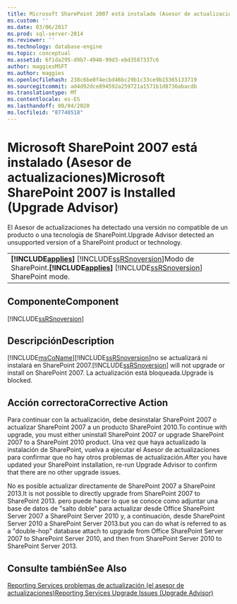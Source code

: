 ```yaml
---
title: Microsoft SharePoint 2007 está instalado (Asesor de actualizaciones) | Microsoft Docs
ms.custom: ''
ms.date: 03/06/2017
ms.prod: sql-server-2014
ms.reviewer: ''
ms.technology: database-engine
ms.topic: conceptual
ms.assetid: 6f1da295-d9b7-4948-99d3-ebd3587337c6
author: maggiesMSFT
ms.author: maggies
ms.openlocfilehash: 238c6be0f4ecbd46bc29b1c33ce9b15365133719
ms.sourcegitcommit: ad4d92dce894592a259721a1571b1d8736abacdb
ms.translationtype: MT
ms.contentlocale: es-ES
ms.lasthandoff: 08/04/2020
ms.locfileid: "87748518"
---
```

# <a name="microsoft-sharepoint-2007-is-installed-upgrade-advisor"></a><span data-ttu-id="4baa4-102">Microsoft SharePoint 2007 está instalado (Asesor de actualizaciones)</span><span class="sxs-lookup"><span data-stu-id="4baa4-102">Microsoft SharePoint 2007 is Installed (Upgrade Advisor)</span></span>
  <span data-ttu-id="4baa4-103">El Asesor de actualizaciones ha detectado una versión no compatible de un producto o una tecnología de SharePoint.</span><span class="sxs-lookup"><span data-stu-id="4baa4-103">Upgrade Advisor detected an unsupported version of a SharePoint product or technology.</span></span>  
  
||  
|-|  
|<span data-ttu-id="4baa4-104">**[!INCLUDE[applies](../../includes/applies-md.md)]**  [!INCLUDE[ssRSnoversion](../../includes/ssrsnoversion-md.md)]Modo de SharePoint.</span><span class="sxs-lookup"><span data-stu-id="4baa4-104">**[!INCLUDE[applies](../../includes/applies-md.md)]**  [!INCLUDE[ssRSnoversion](../../includes/ssrsnoversion-md.md)] SharePoint mode.</span></span>|  
  
## <a name="component"></a><span data-ttu-id="4baa4-105">Componente</span><span class="sxs-lookup"><span data-stu-id="4baa4-105">Component</span></span>  
 [!INCLUDE[ssRSnoversion](../../includes/ssrsnoversion-md.md)]  
  
## <a name="description"></a><span data-ttu-id="4baa4-106">Descripción</span><span class="sxs-lookup"><span data-stu-id="4baa4-106">Description</span></span>  
 [!INCLUDE[msCoName](../../includes/msconame-md.md)]<span data-ttu-id="4baa4-107">[!INCLUDE[ssRSnoversion](../../includes/ssrsnoversion-md.md)]no se actualizará ni instalará en SharePoint 2007.</span><span class="sxs-lookup"><span data-stu-id="4baa4-107">[!INCLUDE[ssRSnoversion](../../includes/ssrsnoversion-md.md)] will not upgrade or install on SharePoint 2007.</span></span> <span data-ttu-id="4baa4-108">La actualización está bloqueada.</span><span class="sxs-lookup"><span data-stu-id="4baa4-108">Upgrade is blocked.</span></span>  
  
## <a name="corrective-action"></a><span data-ttu-id="4baa4-109">Acción correctora</span><span class="sxs-lookup"><span data-stu-id="4baa4-109">Corrective Action</span></span>  
 <span data-ttu-id="4baa4-110">Para continuar con la actualización, debe desinstalar SharePoint 2007 o actualizar SharePoint 2007 a un producto SharePoint 2010.</span><span class="sxs-lookup"><span data-stu-id="4baa4-110">To continue with upgrade, you must either uninstall SharePoint 2007 or upgrade SharePoint 2007 to a SharePoint 2010 product.</span></span> <span data-ttu-id="4baa4-111">Una vez que haya actualizado la instalación de SharePoint, vuelva a ejecutar el Asesor de actualizaciones para confirmar que no hay otros problemas de actualización.</span><span class="sxs-lookup"><span data-stu-id="4baa4-111">After you have updated your SharePoint installation, re-run Upgrade Advisor to confirm that there are no other upgrade issues.</span></span>  
  
 <span data-ttu-id="4baa4-112">No es posible actualizar directamente de SharePoint 2007 a SharePoint 2013.</span><span class="sxs-lookup"><span data-stu-id="4baa4-112">It is not possible to directly upgrade from SharePoint 2007 to SharePoint 2013.</span></span> <span data-ttu-id="4baa4-113">pero puede hacer lo que se conoce como adjuntar una base de datos de "salto doble" para actualizar desde Office SharePoint Server 2007 a SharePoint Server 2010 y, a continuación, desde SharePoint Server 2010 a SharePoint Server 2013.</span><span class="sxs-lookup"><span data-stu-id="4baa4-113">but you can do what is referred to as a "double-hop" database attach to upgrade from Office SharePoint Server 2007 to SharePoint Server 2010, and then from SharePoint Server 2010 to SharePoint Server 2013.</span></span>  
  
## <a name="see-also"></a><span data-ttu-id="4baa4-114">Consulte también</span><span class="sxs-lookup"><span data-stu-id="4baa4-114">See Also</span></span>  
 [<span data-ttu-id="4baa4-115">Reporting Services problemas de actualización &#40;el asesor de actualizaciones&#41;</span><span class="sxs-lookup"><span data-stu-id="4baa4-115">Reporting Services Upgrade Issues &#40;Upgrade Advisor&#41;</span></span>](../../../2014/sql-server/install/reporting-services-upgrade-issues-upgrade-advisor.md)  
  
  
